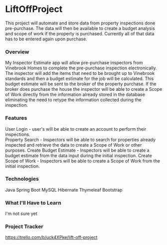 # LiftOffProject

This project will automate and store data from property inspections done pre-purchase.  The data will then be available to create a budget analysis and scope of work if the property is purchased.  Currently all of that data has to be entered again upon purchase.

### Overview
My Inspector Estimate app will allow pre-purchase inspectors from Vinebrook Homes to complete the pre-purchase inspection electronically.  The inspector will add the items that need to be brought up to Vinebrook standards and then a budget estimate for the job will be calculated.  This budget estimate will be sent to the broker of the property purchase.  If the broker does purchase the house the inspector will be able to create a Scope of Work directly from the information already stored in the database eliminating the need to retype the information collected during the inspection.

### Features
User Login - user's will be able to create an account to perform their inspections.  
Property Search - Inspectors will be able to search for properties already inspected and retrieve the data to create a Scope of Work or other purposes.
Create Budget Estimate - Inspectors will be able to create a budget estimate from the data input during the initial inspection.
Create Scope of Work - Inspectors will be able to create a Scope of Work from the initial inspection.

### Technologies
Java
Spring Boot
MySQL
Hibernate
Thymeleaf
Bootstrap

### What I'll Have to Learn
I'm not sure yet

### Project Tracker
https://trello.com/b/uck4XPke/lift-off-project

